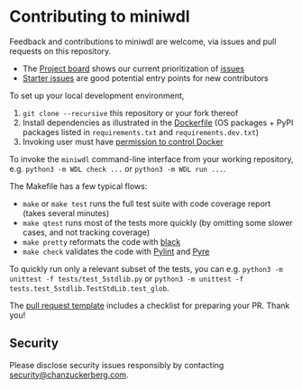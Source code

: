 # Contributing to miniwdl

Feedback and contributions to miniwdl are welcome, via issues and pull requests on this repository.

* The [Project board](https://github.com/chanzuckerberg/miniwdl/projects/1) shows our current prioritization of [issues](https://github.com/chanzuckerberg/miniwdl/issues)
* [Starter issues](https://github.com/chanzuckerberg/miniwdl/issues?q=is%3Aopen+is%3Aissue+label%3Astarter) are good potential entry points for new contributors

To set up your local development environment,

1. `git clone --recursive` this repository or your fork thereof
2. Install dependencies as illustrated in the [Dockerfile](https://github.com/chanzuckerberg/miniwdl/blob/master/Dockerfile) (OS packages + PyPI packages listed in `requirements.txt` and `requirements.dev.txt`)
3. Invoking user must have [permission to control Docker](https://docs.docker.com/install/linux/linux-postinstall/#manage-docker-as-a-non-root-user)

To invoke the `miniwdl` command-line interface from your working repository, e.g. `python3 -m WDL check ...` or `python3 -m WDL run ...`.

The Makefile has a few typical flows:

- `make` or `make test` runs the full test suite with code coverage report (takes several minutes)
- `make qtest` runs most of the tests more quickly (by omitting some slower cases, and not tracking coverage)
- `make pretty` reformats the code with [black](https://github.com/python/black)
- `make check` validates the code with [Pylint](https://www.pylint.org/) and [Pyre](https://pyre-check.org/)

To quickly run only a relevant subset of the tests, you can e.g. `python3 -m unittest -f tests/test_5stdlib.py` or `python3 -m unittest -f tests.test_5stdlib.TestStdLib.test_glob`.

The [pull request template](https://github.com/chanzuckerberg/miniwdl/blob/master/.github/pull_request_template.md) includes a checklist for preparing your PR. Thank you!

## Security

Please disclose security issues responsibly by contacting security@chanzuckerberg.com.
